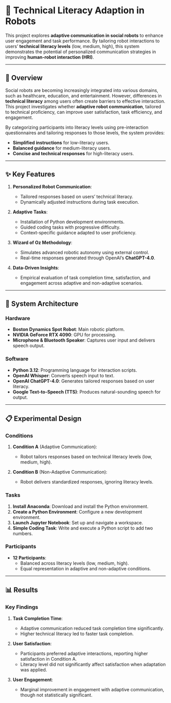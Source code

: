 # 🤖 Technical Literacy Adaption in Robots

This project explores **adaptive communication in social robots** to enhance user engagement and task performance. By tailoring robot interactions to users’ **technical literacy levels** (low, medium, high), this system demonstrates the potential of personalized communication strategies in improving **human-robot interaction (HRI)**. 

---

## 📝 Overview

Social robots are becoming increasingly integrated into various domains, such as healthcare, education, and entertainment. However, differences in **technical literacy** among users often create barriers to effective interaction. This project investigates whether **adaptive robot communication**, tailored to technical proficiency, can improve user satisfaction, task efficiency, and engagement.

By categorizing participants into literacy levels using pre-interaction questionnaires and tailoring responses to those levels, the system provides:
- **Simplified instructions** for low-literacy users.
- **Balanced guidance** for medium-literacy users.
- **Concise and technical responses** for high-literacy users.

---

## ✨ Key Features

1. **Personalized Robot Communication**:
   - Tailored responses based on users’ technical literacy.
   - Dynamically adjusted instructions during task execution.

2. **Adaptive Tasks**:
   - Installation of Python development environments.
   - Guided coding tasks with progressive difficulty.
   - Context-specific guidance adapted to user proficiency.

3. **Wizard of Oz Methodology**:
   - Simulates advanced robotic autonomy using external control.
   - Real-time responses generated through OpenAI’s **ChatGPT-4.0**.

4. **Data-Driven Insights**:
   - Empirical evaluation of task completion time, satisfaction, and engagement across adaptive and non-adaptive scenarios.

---

## 🔧 System Architecture

### Hardware
- **Boston Dynamics Spot Robot**: Main robotic platform.
- **NVIDIA GeForce RTX 4090**: GPU for processing.
- **Microphone & Bluetooth Speaker**: Captures user input and delivers speech output.

### Software
- **Python 3.12**: Programming language for interaction scripts.
- **OpenAI Whisper**: Converts speech input to text.
- **OpenAI ChatGPT-4.0**: Generates tailored responses based on user literacy.
- **Google Text-to-Speech (TTS)**: Produces natural-sounding speech for output.

---

## 📋 Experimental Design

### Conditions
1. **Condition A** (Adaptive Communication):
   - Robot tailors responses based on technical literacy levels (low, medium, high).

2. **Condition B** (Non-Adaptive Communication):
   - Robot delivers standardized responses, ignoring literacy levels.

### Tasks
1. **Install Anaconda**: Download and install the Python environment.
2. **Create a Python Environment**: Configure a new development environment.
3. **Launch Jupyter Notebook**: Set up and navigate a workspace.
4. **Simple Coding Task**: Write and execute a Python script to add two numbers.

### Participants
- **12 Participants**:
  - Balanced across literacy levels (low, medium, high).
  - Equal representation in adaptive and non-adaptive conditions.

---

## 📊 Results

### Key Findings
1. **Task Completion Time**:
   - Adaptive communication reduced task completion time significantly.
   - Higher technical literacy led to faster task completion.

2. **User Satisfaction**:
   - Participants preferred adaptive interactions, reporting higher satisfaction in Condition A.
   - Literacy level did not significantly affect satisfaction when adaptation was applied.

3. **User Engagement**:
   - Marginal improvement in engagement with adaptive communication, though not statistically significant.

 

